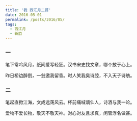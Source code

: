 ```yaml
---
title: '我 西江月二首'
date: 2016-05-01
permalink: /posts/2016/05/ 
tags:
  - 西江月
  - 新韵
---
```


### 一

笔下常吟风月，纸间爱写轻狂。汉书宋史找文章，哪个放于心上。

昨日桥边醉倒，一翁邀我留香。时人笑我臭诗腔，不入天子诗舫。

### 二

笔起直掀江海，文成远荡风云。杯前痛喊谪仙人，诗酒与我一论。

爱物不爱长物，敬天不敬天神。对心对友且求真，闲管浮名做甚。



 